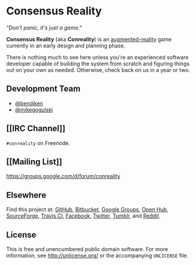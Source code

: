 Consensus Reality
=================

*"Don't panic, it's just a game."*

**Consensus Reality** (aka **Conreality**) is an
[augmented-reality](https://github.com/conreality/consensus/wiki/Glossary#augmented-reality)
game currently in an early design and planning phase.

There is nothing much to see here unless you're an experienced software
developer capable of building the system from scratch and figuring things
out on your own as needed. Otherwise, check back on us in a year or two.

Development Team
----------------

* [@bendiken](https://github.com/bendiken)
* [@mikegogulski](https://github.com/mikegogulski)

[[IRC Channel]]
---------------

`#conreality` on Freenode.

[[Mailing List]]
----------------

https://groups.google.com/d/forum/conreality

Elsewhere
---------

Find this project at:
[GitHub](https://github.com/conreality/consensus),
[Bitbucket](https://bitbucket.org/conreality/consensus),
[Google Groups](https://groups.google.com/d/forum/conreality),
[Open Hub](https://www.openhub.net/p/conreality),
[SourceForge](https://sourceforge.net/projects/conreality/),
[Travis CI](https://travis-ci.org/conreality/consensus),
[Facebook](https://www.facebook.com/conreality),
[Twitter](https://twitter.com/ConrealityGame),
[Tumblr](http://conreality.tumblr.com/), and
[Reddit](https://www.reddit.com/r/Conreality/).

License
-------

This is free and unencumbered public domain software. For more information,
see http://unlicense.org/ or the accompanying `UNLICENSE` file.
